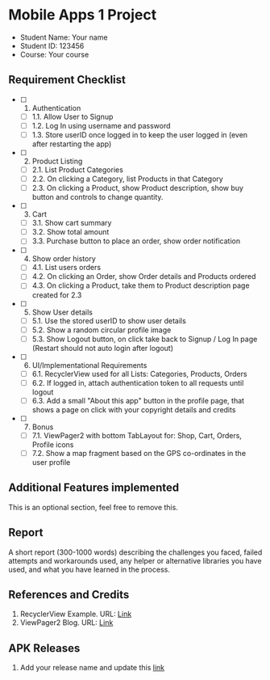 # Mobile Apps 1 Project

- Student Name: Your name
- Student ID: 123456
- Course: Your course

## Requirement Checklist

- [ ] 1. Authentication
  - [ ] 1.1. Allow User to Signup
  - [ ] 1.2. Log In using username and password
  - [ ] 1.3. Store userID once logged in to keep the user logged in (even after restarting the app)
- [ ] 2. Product Listing
  - [ ] 2.1. List Product Categories
  - [ ] 2.2. On clicking a Category, list Products in that Category
  - [ ] 2.3. On clicking a Product, show Product description, show buy button and controls to change quantity.
- [ ] 3. Cart
  - [ ] 3.1. Show cart summary
  - [ ] 3.2. Show total amount
  - [ ] 3.3. Purchase button to place an order, show order notification
- [ ] 4. Show order history
  - [ ] 4.1. List users orders
  - [ ] 4.2. On clicking an Order, show Order details and Products ordered
  - [ ] 4.3. On clicking a Product, take them to Product description page created for 2.3
- [ ] 5. Show User details
  - [ ] 5.1. Use the stored userID to show user details
  - [ ] 5.2. Show a random circular profile image
  - [ ] 5.3. Show Logout button, on click take back to Signup / Log In page (Restart should not auto login after logout)
- [ ] 6. UI/Implementational Requirements
  - [ ] 6.1. RecyclerView used for all Lists: Categories, Products, Orders
  - [ ] 6.2. If logged in, attach authentication token to all requests until logout
  - [ ] 6.3. Add a small "About this app" button in the profile page, that shows a page on click with your copyright details and credits
- [ ] 7. Bonus
  - [ ] 7.1. ViewPager2 with bottom TabLayout for: Shop, Cart, Orders, Profile icons
  - [ ] 7.2. Show a map fragment based on the GPS co-ordinates in the user profile

## Additional Features implemented

This is an optional section, feel free to remove this.

## Report

A short report (300-1000 words) describing the challenges you faced, failed attempts and workarounds used, any helper or alternative libraries you have used, and what you have learned in the process. 

## References and Credits

1. RecyclerView Example. URL: [Link](https://example.org)
1. ViewPager2 Blog. URL: [Link](https://example.org)

## APK Releases

1. Add your release name and update this [link](https://example.org)
